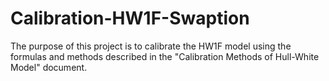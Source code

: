 # Calibration-HW1F-Swaption
 The purpose of this project is to calibrate the HW1F model using the formulas and methods described in the "Calibration Methods of Hull-White Model" document.
